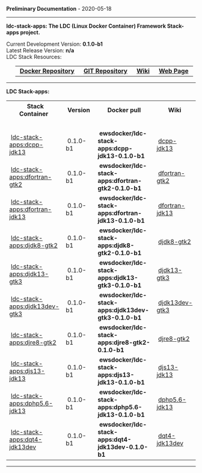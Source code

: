 
__Preliminary Documentation__ - 2020-05-18
____  
__ldc-stack-apps: The LDC (Linux Docker Container) Framework Stack-apps project.__  

Current Development Version: __0.1.0-b1__  
Latest Release Version: __n/a__  
LDC Stack Resources:  

<ul>
  <table>
    <tr>
      <td>&nbsp;<a href="https://hub.docker.com/repository/docker/ewsdocker/ldc-stack-apps"><b>Docker Repository</b></a>&nbsp;</td>
      <td>&nbsp;<a href="https://github.com/ewsdocker/ldc-framework/stack-apps"><b>GIT Repository</b></a>&nbsp;</td>
      <td>&nbsp;<a href="https://github.com/ewsdocker/ldc-framework/wiki/Stack-apps.md"><b>Wiki</b></a>&nbsp;</td>
      <td>&nbsp;<a href="https://ewsdocker.github.io/ldc-framework/ldc-stack-apps.html"><b>Web Page</b></a>&nbsp;</td>
    </tr>
  </table>
</ul>

____  

__LDC Stack-apps:__  

<table border=0>
  <tr>
    <th>&nbsp;Stack Container&nbsp;</th>
    <th>&nbsp;Version&nbsp;</th>
    <th>&nbsp;Docker pull&nbsp;</th>
    <th>&nbsp;Wiki&nbsp;</th>
  </tr>
  <tr>
    <td colspan=4>&nbsp;</td>
  </tr>
  <tr>
    <td>&nbsp;<a href="https://ewsdocker.github.io/ldc-framework/stack-apps/dcpp-jdk13.html">ldc-stack-apps:dcpp-jdk13</a>&nbsp;</td>
    <td>&nbsp;0.1.0-b1&nbsp;</td>
    <td>&nbsp;<b>ewsdocker/ldc-stack-apps:dcpp-jdk13-0.1.0-b1</b>&nbsp;</td>
    <td>&nbsp;<a href="https://github.com/ewsdocker/ldc-framework/wiki/stack-apps/dcpp-jdk13.md">dcpp-jdk13</a>&nbsp;</td>
  </tr>
  <tr>
    <td>&nbsp;<a href="https://ewsdocker.github.io/ldc-framework/stack-apps/dfortran-gtk2.html">ldc-stack-apps:dfortran-gtk2</a>&nbsp;</td>
    <td>&nbsp;0.1.0-b1&nbsp;</td>
    <td>&nbsp;<b>ewsdocker/ldc-stack-apps:dfortran-gtk2-0.1.0-b1</b>&nbsp;</td>
    <td>&nbsp;<a href="https://github.com/ewsdocker/ldc-framework/wiki/stack-apps/dfortran-gtk2.md">dfortran-gtk2</a>&nbsp;</td>
  </tr>
  <tr>
    <td>&nbsp;<a href="https://ewsdocker.github.io/ldc-framework/stack-apps/dfortran-jdk13.html">ldc-stack-apps:dfortran-jdk13</a>&nbsp;</td>
    <td>&nbsp;0.1.0-b1&nbsp;</td>
    <td>&nbsp;<b>ewsdocker/ldc-stack-apps:dfortran-jdk13-0.1.0-b1</b>&nbsp;</td>
    <td>&nbsp;<a href="https://github.com/ewsdocker/ldc-framework/wiki/stack-apps/dfortran-jdk13.md">dfortran-jdk13</a>&nbsp;</td>
  </tr>
  <tr>
    <td>&nbsp;<a href="https://ewsdocker.github.io/ldc-framework/stack-apps/djdk8-gtk2.html">ldc-stack-apps:djdk8-gtk2</a>&nbsp;</td>
    <td>&nbsp;0.1.0-b1&nbsp;</td>
    <td>&nbsp;<b>ewsdocker/ldc-stack-apps:djdk8-gtk2-0.1.0-b1</b>&nbsp;</td>
    <td>&nbsp;<a href="https://github.com/ewsdocker/ldc-framework/wiki/stack-apps/djdk8-gtk2.md">djdk8-gtk2</a>&nbsp;</td>
  </tr>
  <tr>
    <td>&nbsp;<a href="https://ewsdocker.github.io/ldc-framework/stack-apps/djdk13-gtk3.html">ldc-stack-apps:djdk13-gtk3</a>&nbsp;</td>
    <td>&nbsp;0.1.0-b1&nbsp;</td>
    <td>&nbsp;<b>ewsdocker/ldc-stack-apps:djdk13-gtk3-0.1.0-b1</b>&nbsp;</td>
    <td>&nbsp;<a href="https://github.com/ewsdocker/ldc-framework/wiki/stack-apps/djdk13-gtk3.md">djdk13-gtk3</a>&nbsp;</td>
  </tr>
  <tr>
    <td>&nbsp;<a href="https://ewsdocker.github.io/ldc-framework/stack-apps/djdk13dev-gtk3.html">ldc-stack-apps:djdk13dev-gtk3</a>&nbsp;</td>
    <td>&nbsp;0.1.0-b1&nbsp;</td>
    <td>&nbsp;<b>ewsdocker/ldc-stack-apps:djdk13dev-gtk3-0.1.0-b1</b>&nbsp;</td>
    <td>&nbsp;<a href="https://github.com/ewsdocker/ldc-framework/wiki/stack-apps/djdk13dev-gtk3.md">djdk13dev-gtk3</a>&nbsp;</td>
  </tr>
  <tr>
    <td>&nbsp;<a href="https://ewsdocker.github.io/ldc-framework/stack-apps/djre8-gtk2.html">ldc-stack-apps:djre8-gtk2</a>&nbsp;</td>
    <td>&nbsp;0.1.0-b1&nbsp;</td>
    <td>&nbsp;<b>ewsdocker/ldc-stack-apps:djre8-gtk2-0.1.0-b1</b>&nbsp;</td>
    <td>&nbsp;<a href="https://github.com/ewsdocker/ldc-framework/wiki/stack-apps/djre8-gtk2.md">djre8-gtk2</a>&nbsp;</td>
  </tr>
  <tr>
    <td>&nbsp;<a href="https://ewsdocker.github.io/ldc-framework/stack-apps/djs13-jdk13.html">ldc-stack-apps:djs13-jdk13</a>&nbsp;</td>
    <td>&nbsp;0.1.0-b1&nbsp;</td>
    <td>&nbsp;<b>ewsdocker/ldc-stack-apps:djs13-jdk13-0.1.0-b1</b>&nbsp;</td>
    <td>&nbsp;<a href="https://github.com/ewsdocker/ldc-framework/wiki/stack-apps/djs13-jdk13.md">djs13-jdk13</a>&nbsp;</td>
  </tr>
  <tr>
    <td>&nbsp;<a href="https://ewsdocker.github.io/ldc-framework/stack-apps/dphp5.6-jdk13.html">ldc-stack-apps:dphp5.6-jdk13</a>&nbsp;</td>
    <td>&nbsp;0.1.0-b1&nbsp;</td>
    <td>&nbsp;<b>ewsdocker/ldc-stack-apps:dphp5.6-jdk13-0.1.0-b1</b>&nbsp;</td>
    <td>&nbsp;<a href="https://github.com/ewsdocker/ldc-framework/wiki/stack-apps/dphp5.6-jdk13.md">dphp5.6-jdk13</a>&nbsp;</td>
  </tr>
  <tr>
    <td>&nbsp;<a href="https://ewsdocker.github.io/ldc-framework/stack-apps/dqt4-jdk13dev.html">ldc-stack-apps:dqt4-jdk13dev</a>&nbsp;</td>
    <td>&nbsp;0.1.0-b1&nbsp;</td>
    <td>&nbsp;<b>ewsdocker/ldc-stack-apps:dqt4-jdk13dev-0.1.0-b1</b>&nbsp;</td>
    <td>&nbsp;<a href="https://github.com/ewsdocker/ldc-framework/wiki/stack-apps/dqt4-jdk13dev.md">dqt4-jdk13dev</a>&nbsp;</td>
  </tr>
</table>

____  


